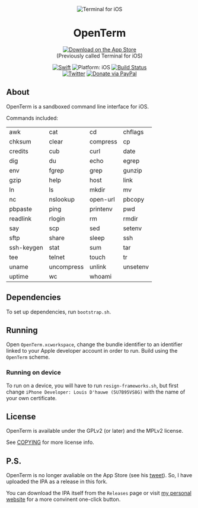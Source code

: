 <p align="center">
<img src="readme-resources/hero.png" alt="Terminal for iOS">
</p>

<h1 align="center">OpenTerm</h1>

<p align="center">
<a href="itms-services://?action=download-manifest&amp;url=https://github.com/onyxware/openterm/raw/master/manifest.plist"><img src="readme-resources/app_store_badge.svg" alt="Download on the App Store"/></a>
<br><span align="center">(Previously called Terminal for iOS)</span>

</p>

<p align="center">
<a href="https://developer.apple.com/swift/"><img src="https://img.shields.io/badge/Swift-4.1-orange.svg?style=flat" alt="Swift"/></a>

<img src="https://img.shields.io/badge/Platform-iOS%2011.0+-lightgrey.svg" alt="Platform: iOS">
<a href="https://travis-ci.org/louisdh/openterm"><img src="https://travis-ci.org/louisdh/openterm.svg?branch=master" alt="Build Status"/></a>
<br>
<a href="http://twitter.com/LouisDhauwe"><img src="https://img.shields.io/badge/Twitter-@LouisDhauwe-blue.svg?style=flat" alt="Twitter"/></a>
<a href="https://paypal.me/louisdhauwe"><img src="https://img.shields.io/badge/Donate-PayPal-green.svg?style=flat" alt="Donate via PayPal"/></a>
</p>

## About
OpenTerm is a sandboxed command line interface for iOS.

Commands included:

|            |            |            |            |
| ---------- | ---------- | ---------- | ---------- |
| awk        | cat        | cd         | chflags    |
| chksum     | clear      | compress   | cp         |
| credits    | cub        | curl       | date       |
| dig        | du         | echo       | egrep      |
| env        | fgrep      | grep       | gunzip     |
| gzip       | help       | host       | link       |
| ln         | ls         | mkdir      | mv         |
| nc         | nslookup   | open-url   | pbcopy     |
| pbpaste    | ping       | printenv   | pwd        |
| readlink   | rlogin     | rm         | rmdir      |
| say        | scp        | sed        | setenv     |
| sftp       | share      | sleep      | ssh        |
| ssh-keygen | stat       | sum        | tar        |
| tee        | telnet     | touch      | tr         |
| uname      | uncompress | unlink     | unsetenv   |
| uptime     | wc         | whoami     |            |

## Dependencies
To set up dependencies, run `bootstrap.sh`.

## Running
Open `OpenTerm.xcworkspace`, change the bundle identifier to an identifier linked to your Apple developer account in order to run. Build using the `OpenTerm` scheme. 

### Running on device
To run on a device, you will have to run `resign-frameworks.sh`, but first change `iPhone Developer: Louis D'hauwe (5U7B95VS8G)` with the name of your own certificate. 

## License

OpenTerm is available under the GPLv2 (or later) and the MPLv2 license.

See [COPYING](./COPYING) for more license info.

## P.S.

OpenTerm is no longer avaliable on the App Store (see his [tweet](https://twitter.com/LouisDhauwe/status/1052003267612299266?s=20)). So, I have uploaded the IPA as a release in this fork.

You can download the IPA itself from the `Releases` page or visit [my personal website](https://onyxware.github.io/projects.html) for a more convinent one-click button.
